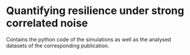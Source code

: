 # Quantifying resilience under strong correlated noise
Contains the python code of the simulations as well as the analysed datasets of the corresponding publication.
